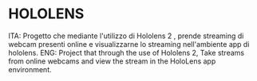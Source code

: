 # HOLOLENS
ITA:
Progetto che mediante l'utilizzo di Hololens 2 ,
prende streaming di webcam presenti online e visualizzarne lo streaming nell'ambiente app di hololens.
ENG:
Project that through the use of Hololens 2,
Take streams from online webcams and view the stream in the HoloLens app environment.
